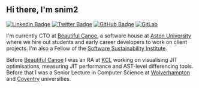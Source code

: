 ## Hi there, I'm snim2

[![Linkedin Badge](https://img.shields.io/badge/-snim2-0072b1?style=flat&logo=Linkedin&logoColor=white)](https://www.linkedin.com/in/snim2/ "Connect on LinkedIn")
[![Twitter Badge](https://img.shields.io/badge/-@snim2-00acee?style=flat&logo=Twitter&logoColor=white)](https://twitter.com/intent/follow?screen_name=snim2 "Follow on Twitter")
[![GitHub Badge](https://img.shields.io/github/followers/snim2?label=follow&style=social)](https://github.com/snim2)
[![GitLab](https://img.shields.io/badge/-GitLab-FCA121?style=plastic&logo=gitlab)](https://gitlab.com/snim2)

I'm currently CTO at [Beautiful Canoe](https://beautifulcanoe.com/), a software house at [Aston University](https://www2.aston.ac.uk/eas/about-eas/academic-groups/computer-science ) where we hire out students and early career developers to work on client projects. I'm also a Fellow of the [Software Sustainability Institute](https://www.software.ac.uk/).

Before [Beautiful Canoe](https://beautifulcanoe.com/) I was an RA at [KCL](https://soft-dev.org/) working on visualising JIT optimisations, measuring JIT performance and AST-level differencing tools. Before that I was a Senior Lecture in Computer Science at [Wolverhampton](https://www.wlv.ac.uk/) and [Coventry](https://www.coventry.ac.uk/) universities.
